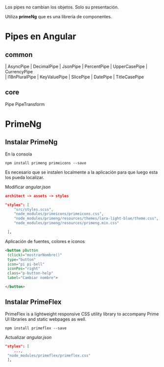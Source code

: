 Los pipes no cambian los objetos. Solo su presentación.

Utiliza **primeNg** que es una librería de componentes.

# Pipes en Angular 
## common
|  AsyncPipe 
|  DecimalPipe 
|  JsonPipe 
|  PercentPipe 
|  UpperCasePipe 
| CurrencyPipe  
|  l18nPluralPipe 
|  KeyValuePipe 
|  SlicePipe 
|  DatePipe 
|  TitleCasePipe 

## core
Pipe
PipeTransform


#  PrimeNg
## Instalar PrimeNg
En la consola 
```shell
npm install primeng primeicons --save
```
Es necesario que se instalen localmente a la aplicación para que luego esta los pueda localizar.


Modificar *angular.json*
```json
architect -> assets -> styles

"styles": [
	"src/styles.scss",
	"node_modules/primeicons/primeicons.css",
	"node_modules/primeng/resources/themes/lara-light-blue/theme.css",
	"node_modules/primeng/resources/primeng.min.css"

 ],
```

Aplicación de fuentes, colores e iconos
```html
<button pButton
 (click)="mostrarNombre()" 
 type="button"
 icon="pi pi-bell"
 iconPos="right"
 class="p-button-help"
 label="Cambiar nombre">

</button>
```

## Instalar PrimeFlex
PrimeFlex is a lightweight responsive CSS utility library to accompany Prime UI libraries and static webpages as well.
```shell
npm install primeflex --save
```

Actualizar *angular.json*
```json
"styles": [
	...,
 "node_modules/primeflex/primeflex.css"
 ],
```

